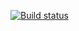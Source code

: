 [![Build status](https://ci.appveyor.com/api/projects/status/6092gn4sgbuhu0p9/branch/main?svg=true)](https://ci.appveyor.com/project/GoldFresh/patterns/branch/main)
